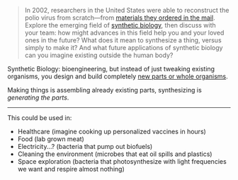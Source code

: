 > In 2002, researchers in the United States were able to reconstruct the polio virus from scratch—from [materials they ordered in the mail](https://www.theguardian.com/world/2002/jul/12/research.internationaleducationnews). Explore the emerging field of [synthetic biology](https://www.sciencedirect.com/topics/agricultural-and-biological-sciences/synthetic-biology), then discuss with your team: how might advances in this field help you and your loved ones in the future? What does it mean to synthesize a thing, versus simply to make it? And what future applications of synthetic biology can you imagine existing outside the human body?

Synthetic Biology: bioengineering, but instead of just tweaking existing organisms, you design and build completely [new parts or whole organisms](https://www.youtube.com/watch?v=F0_q-fD_lyU).

Making things is assembling already existing parts, synthesizing is *generating the parts*.

---

This could be used in: 

 - Healthcare (imagine cooking up personalized vaccines in hours)
 - Food (lab grown meat)
 - Electricity...? (bacteria that pump out biofuels)
 - Cleaning the environment (microbes that eat oil spills and plastics)
 - Space exploration (bacteria that photosynthesize with light frequencies we want and respire almost nothing)